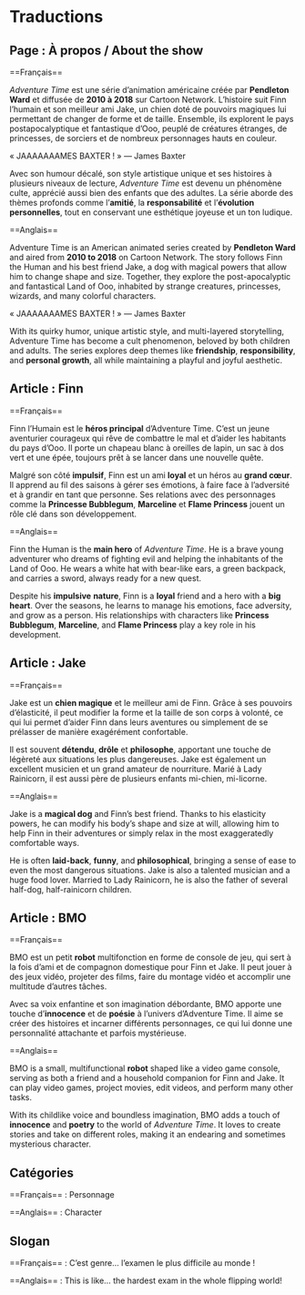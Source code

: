 # Traductions

## Page : **À propos / About the show**

==Français==

*Adventure Time* est une série d’animation américaine créée par **Pendleton Ward** et diffusée de **2010 à 2018** sur Cartoon Network. L’histoire suit Finn l’humain et son meilleur ami Jake, un chien doté de pouvoirs magiques lui permettant de changer de forme et de taille. Ensemble, ils explorent le pays postapocalyptique et fantastique d’Ooo, peuplé de créatures étranges, de princesses, de sorciers et de nombreux personnages hauts en couleur.

« JAAAAAAAMES BAXTER ! »
— James Baxter

Avec son humour décalé, son style artistique unique et ses histoires à plusieurs niveaux de lecture, *Adventure Time* est devenu un phénomène culte, apprécié aussi bien des enfants que des adultes. La série aborde des thèmes profonds comme l’**amitié**, la **responsabilité** et l’**évolution personnelles**, tout en conservant une esthétique joyeuse et un ton ludique.

==Anglais==

Adventure Time is an American animated series created by **Pendleton Ward** and aired from **2010 to 2018** on Cartoon Network. The story follows Finn the Human and his best friend Jake, a dog with magical powers that allow him to change shape and size. Together, they explore the post-apocalyptic and fantastical Land of Ooo, inhabited by strange creatures, princesses, wizards, and many colorful characters.

« JAAAAAAAMES BAXTER ! »
— James Baxter

With its quirky humor, unique artistic style, and multi-layered storytelling, Adventure Time has become a cult phenomenon, beloved by both children and adults. The series explores deep themes like **friendship**, **responsibility**, and **personal growth**, all while maintaining a playful and joyful aesthetic.

## Article : **Finn**

==Français==

Finn l’Humain est le **héros principal** d’Adventure Time. C’est un jeune aventurier courageux qui rêve de combattre le mal et d’aider les habitants du pays d’Ooo. Il porte un chapeau blanc à oreilles de lapin, un sac à dos vert et une épée, toujours prêt à se lancer dans une nouvelle quête.

Malgré son côté **impulsif**, Finn est un ami **loyal** et un héros au **grand cœur**. Il apprend au fil des saisons à gérer ses émotions, à faire face à l’adversité et à grandir en tant que personne. Ses relations avec des personnages comme la **Princesse Bubblegum**, **Marceline** et **Flame Princess** jouent un rôle clé dans son développement.

==Anglais==

Finn the Human is the **main hero** of *Adventure Time*. He is a brave young adventurer who dreams of fighting evil and helping the inhabitants of the Land of Ooo. He wears a white hat with bear-like ears, a green backpack, and carries a sword, always ready for a new quest.

Despite his **impulsive** **nature**, Finn is a **loyal** friend and a hero with a **big heart**. Over the seasons, he learns to manage his emotions, face adversity, and grow as a person. His relationships with characters like **Princess Bubblegum**, **Marceline**, and **Flame Princess** play a key role in his development.

## Article : **Jake**

==Français==

Jake est un **chien magique** et le meilleur ami de Finn. Grâce à ses pouvoirs d’élasticité, il peut modifier la forme et la taille de son corps à volonté, ce qui lui permet d’aider Finn dans leurs aventures ou simplement de se prélasser de manière exagérément confortable.

Il est souvent **détendu**, **drôle** et **philosophe**, apportant une touche de légèreté aux situations les plus dangereuses. Jake est également un excellent musicien et un grand amateur de nourriture. Marié à Lady Rainicorn, il est aussi père de plusieurs enfants mi-chien, mi-licorne.

==Anglais==

Jake is a **magical dog** and Finn’s best friend. Thanks to his elasticity powers, he can modify his body’s shape and size at will, allowing him to help Finn in their adventures or simply relax in the most exaggeratedly comfortable ways.

He is often **laid-back**, **funny**, and **philosophical**, bringing a sense of ease to even the most dangerous situations. Jake is also a talented musician and a huge food lover. Married to Lady Rainicorn, he is also the father of several half-dog, half-rainicorn children.

## Article : **BMO**

==Français==

BMO est un petit **robot** multifonction en forme de console de jeu, qui sert à la fois d’ami et de compagnon domestique pour Finn et Jake. Il peut jouer à des jeux vidéo, projeter des films, faire du montage vidéo et accomplir une multitude d’autres tâches.

Avec sa voix enfantine et son imagination débordante, BMO apporte une touche d’**innocence** et de **poésie** à l’univers d’Adventure Time. Il aime se créer des histoires et incarner différents personnages, ce qui lui donne une personnalité attachante et parfois mystérieuse.

==Anglais==

BMO is a small, multifunctional **robot** shaped like a video game console, serving as both a friend and a household companion for Finn and Jake. It can play video games, project movies, edit videos, and perform many other tasks.

With its childlike voice and boundless imagination, BMO adds a touch of **innocence** and **poetry** to the world of *Adventure Time*. It loves to create stories and take on different roles, making it an endearing and sometimes mysterious character.

## **Catégories**

==Français== : Personnage

==Anglais== : Character

## **Slogan**

==Français== : C’est genre… l’examen le plus difficile au monde \!

==Anglais== : This is like… the hardest exam in the whole flipping world\!